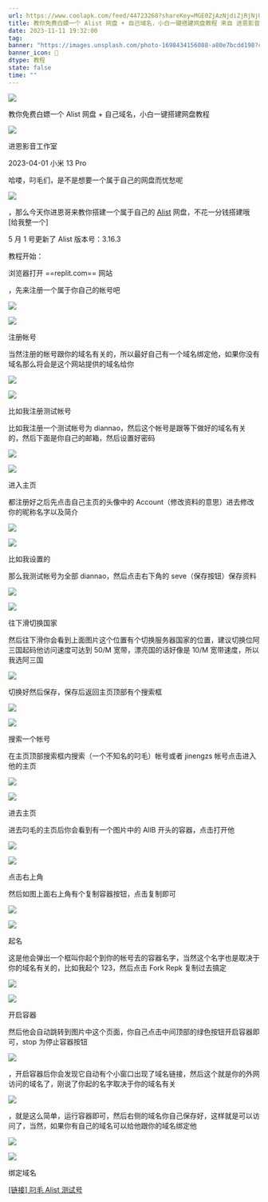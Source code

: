```yaml
---
url: https://www.coolapk.com/feed/44723268?shareKey=MGE0ZjAzNjdiZjRjNjUzMmFiOGU~&shareUid=15345671&shareFrom=com.coolapk.market_13.3.5
title: 教你免费白嫖一个 Alist 网盘 + 自己域名，小白一键搭建网盘教程 来自 进恩影音工作室 - 酷安
date: 2023-11-11 19:32:00
tag: 
banner: "https://images.unsplash.com/photo-1698434156088-a80e7bcdd198?crop=entropy&cs=srgb&fm=jpg&ixid=M3w0Njc1ODd8MHwxfHJhbmRvbXx8fHx8fHwxfHwxNjk5NzAyMzE4fA&ixlib=rb-4.0.3&q=85&fit=crop&w=586&max-h=540"
banner_icon: 🔖
dtype: 教程
state: false
time: ""
---
```

![](https://raw.githubusercontent.com/RainbowRain9/PicGo/master/202311120240975.jpg)

教你免费白嫖一个 Alist 网盘 + 自己域名，小白一键搭建网盘教程

![](https://raw.githubusercontent.com/RainbowRain9/PicGo/master/202311120240976.jpg)

进恩影音工作室

2023-04-01 小米 13 Pro

哈喽，叼毛们，是不是想要一个属于自己的网盘而忧愁呢

![](https://raw.githubusercontent.com/RainbowRain9/PicGo/master/202311120240977.png)

，那么今天你进恩哥来教你搭建一个属于自己的 [Alist](https://www.coolapk.com/t/Alist?type=12) 网盘，不花一分钱搭建哦 [给我整一个]

5 月 1 号更新了 Alist 版本号：3.16.3

教程开始：

浏览器打开 ==replit.com== 网站

，先来注册一个属于你自己的帐号吧

![](https://raw.githubusercontent.com/RainbowRain9/PicGo/master/202311120240977.png)

![](https://raw.githubusercontent.com/RainbowRain9/PicGo/master/202311120240979.jpg)

注册帐号

当然注册的帐号跟你的域名有关的，所以最好自己有一个域名绑定他，如果你没有域名那么将会是这个网站提供的域名给你

![](https://raw.githubusercontent.com/RainbowRain9/PicGo/master/202311120240980.png)

![](https://raw.githubusercontent.com/RainbowRain9/PicGo/master/202311120240981.jpg)

比如我注册测试帐号

比如我注册一个测试帐号为 diannao，然后这个帐号是跟等下做好的域名有关的，然后下面是你自己的邮箱，然后设置好密码

![](https://raw.githubusercontent.com/RainbowRain9/PicGo/master/202311120240982.png)

![](https://raw.githubusercontent.com/RainbowRain9/PicGo/master/202311120240983.jpg)

进入主页

都注册好之后先点击自己主页的头像中的 Account（修改资料的意思）进去修改你的昵称名字以及简介

![](https://raw.githubusercontent.com/RainbowRain9/PicGo/master/202311120240977.png)

![](https://raw.githubusercontent.com/RainbowRain9/PicGo/master/202311120240985.jpg)

比如我设置的

那么我测试帐号为全部 diannao，然后点击右下角的 seve（保存按钮）保存资料

![](https://raw.githubusercontent.com/RainbowRain9/PicGo/master/202311120240986.png)

![](https://raw.githubusercontent.com/RainbowRain9/PicGo/master/202311120240987.jpg)

往下滑切换国家

然后往下滑你会看到上面图片这个位置有个切换服务器国家的位置，建议切换位阿三国起码他访问速度可达到 50/M 宽带，漂亮国的话好像是 10/M 宽带速度，所以我选阿三国

![](https://raw.githubusercontent.com/RainbowRain9/PicGo/master/202311120240977.png)

切换好然后保存，保存后返回主页顶部有个搜索框

![](https://raw.githubusercontent.com/RainbowRain9/PicGo/master/202311120240982.png)

![](https://raw.githubusercontent.com/RainbowRain9/PicGo/master/202311120240990.jpg)

搜索一个帐号

在主页顶部搜索框内搜索（一个不知名的叼毛）帐号或者 jinengzs 帐号点击进入他的主页

![](https://raw.githubusercontent.com/RainbowRain9/PicGo/master/202311120240977.png)

![](https://raw.githubusercontent.com/RainbowRain9/PicGo/master/202311120240992.jpg)

进去主页

进去叼毛的主页后你会看到有一个图片中的 AllB 开头的容器，点击打开他

![](https://raw.githubusercontent.com/RainbowRain9/PicGo/master/202311120240993.png)

![](https://raw.githubusercontent.com/RainbowRain9/PicGo/master/202311120240994.jpg)

点击右上角

然后如图上面右上角有个复制容器按钮，点击复制即可

![](https://raw.githubusercontent.com/RainbowRain9/PicGo/master/202311120240993.png)

![](https://raw.githubusercontent.com/RainbowRain9/PicGo/master/202311120240996.jpg)

起名

这是他会弹出一个框叫你起个到你的帐号去的容器名字，当然这个名字也是取决于你的域名有关的，比如我起个 123，然后点击 Fork Repk 复制过去搞定

![](https://raw.githubusercontent.com/RainbowRain9/PicGo/master/202311120240977.png)

![](https://raw.githubusercontent.com/RainbowRain9/PicGo/master/202311120240998.jpg)

开启容器

然后他会自动跳转到图片中这个页面，你自己点击中间顶部的绿色按钮开启容器即可，stop 为停止容器按钮

![](https://raw.githubusercontent.com/RainbowRain9/PicGo/master/202311120240977.png)

，开启容器后你会发现它自动有个小窗口出现了域名链接，然后这个就是你的外网访问的域名了，刚说了你起的名字取决于你的域名有关

![](https://raw.githubusercontent.com/RainbowRain9/PicGo/master/202311120240977.png)

，就是这么简单，运行容器即可，然后右侧的域名你自己保存好，这样就是可以访问了，当然，如果你有自己的域名可以给他跟你的域名绑定他

![](https://raw.githubusercontent.com/RainbowRain9/PicGo/master/202311120240001.png)

![](https://raw.githubusercontent.com/RainbowRain9/PicGo/master/202311120240002.jpg)

绑定域名

[[链接] 叼毛 Alist 测试号](https://123.diaomao.repl.co/)